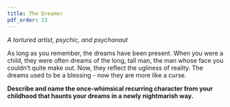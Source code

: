 ```yaml
---
title: The Dreamer
pdf_order: 23
---
```


_A tortured artist, psychic, and psychonaut_

As long as you remember, the dreams have been present. When you were a child, they were often dreams of the long, tall man, the man whose face you couldn’t quite make out. Now, they reflect the ugliness of reality. The dreams used to be a blessing - now they are more like a curse.

<div class="callout-box">

**Describe and name the once-whimsical recurring character from your childhood that haunts your dreams in a newly nightmarish way.**

</div>
